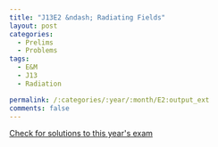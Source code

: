 ```yaml
---
title: "J13E2 &ndash; Radiating Fields"
layout: post
categories:
  - Prelims
  - Problems
tags:
  - E&M
  - J13
  - Radiation

permalink: /:categories/:year/:month/E2:output_ext
comments: false
---
```

<object data="2013J2E.pdf" type="application/pdf" width="100%" height="500"></object>
<div class="message"><a href='https://princetonprelim.com/prelim/29/'>Check for solutions to this year's exam</a></div>